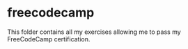 # freecodecamp


This folder contains all my exercises allowing me to pass my FreeCodeCamp certification.
